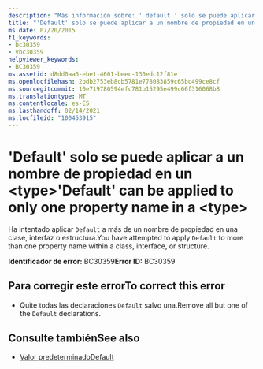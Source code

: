 ```yaml
---
description: "Más información sobre: ' default ' solo se puede aplicar a un nombre de propiedad en un <type>"
title: "'Default' solo se puede aplicar a un nombre de propiedad en un <type>"
ms.date: 07/20/2015
f1_keywords:
- bc30359
- vbc30359
helpviewer_keywords:
- BC30359
ms.assetid: d8dd0aa6-ebe1-4601-beec-130edc12f81e
ms.openlocfilehash: 2bdb2753eb8cb5781e778083859c65bc499ce8cf
ms.sourcegitcommit: 10e719780594efc781b15295e499c66f316068b8
ms.translationtype: MT
ms.contentlocale: es-ES
ms.lasthandoff: 02/14/2021
ms.locfileid: "100453915"
---
```

# <a name="default-can-be-applied-to-only-one-property-name-in-a-type"></a><span data-ttu-id="2c563-103">'Default' solo se puede aplicar a un nombre de propiedad en un \<type></span><span class="sxs-lookup"><span data-stu-id="2c563-103">'Default' can be applied to only one property name in a \<type></span></span>

<span data-ttu-id="2c563-104">Ha intentado aplicar `Default` a más de un nombre de propiedad en una clase, interfaz o estructura.</span><span class="sxs-lookup"><span data-stu-id="2c563-104">You have attempted to apply `Default` to more than one property name within a class, interface, or structure.</span></span>  
  
 <span data-ttu-id="2c563-105">**Identificador de error:** BC30359</span><span class="sxs-lookup"><span data-stu-id="2c563-105">**Error ID:** BC30359</span></span>  
  
## <a name="to-correct-this-error"></a><span data-ttu-id="2c563-106">Para corregir este error</span><span class="sxs-lookup"><span data-stu-id="2c563-106">To correct this error</span></span>  
  
- <span data-ttu-id="2c563-107">Quite todas las declaraciones `Default` salvo una.</span><span class="sxs-lookup"><span data-stu-id="2c563-107">Remove all but one of the `Default` declarations.</span></span>  
  
## <a name="see-also"></a><span data-ttu-id="2c563-108">Consulte también</span><span class="sxs-lookup"><span data-stu-id="2c563-108">See also</span></span>

- [<span data-ttu-id="2c563-109">Valor predeterminado</span><span class="sxs-lookup"><span data-stu-id="2c563-109">Default</span></span>](../language-reference/modifiers/default.md)
